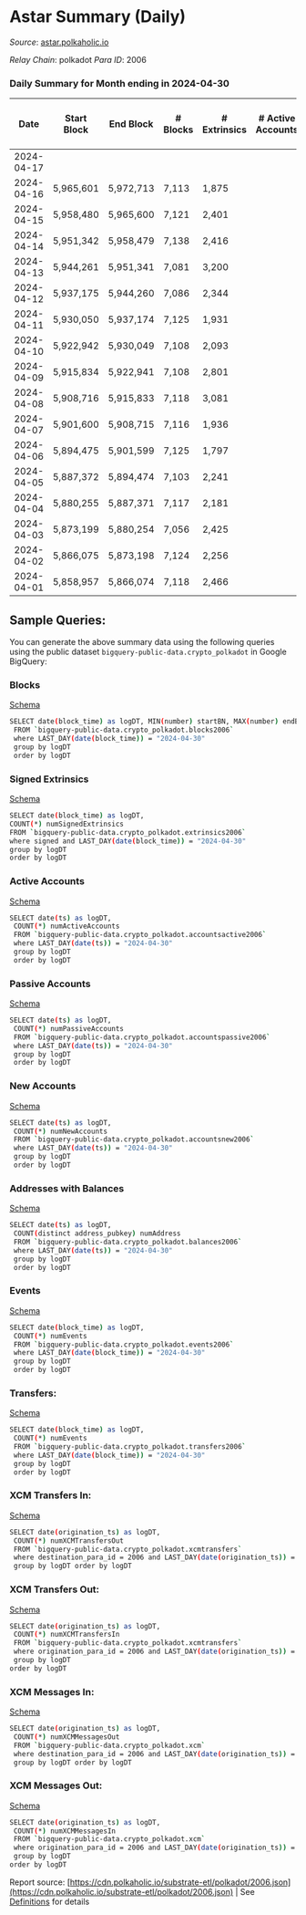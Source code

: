 # Astar Summary (Daily)

_Source_: [astar.polkaholic.io](https://astar.polkaholic.io)

*Relay Chain*: polkadot
*Para ID*: 2006



### Daily Summary for Month ending in 2024-04-30


| Date    | Start Block | End Block | # Blocks | # Extrinsics | # Active Accounts | # Passive Accounts | # New Accounts | # Addresses | # Events  | # Transfers ($USD) | # XCM Transfers In ($USD) | # XCM Transfers Out ($USD) | # XCM In | # XCM Out | Issues |
|---------|-------------|-----------|----------|--------------|-------------------|--------------------|----------------|-------------|-----------|--------------------|---------------------------|----------------------------|----------|-----------|--------|
| 2024-04-17 |  |  |  |  |  |  |  |  |  |   |   |   |  |  |  |
| 2024-04-16 | 5,965,601 | 5,972,713 | 7,113 | 1,875 |  |  |  |  | 163,192 | 14,027 ($4,194,793.39) |   |   |  |  |  |
| 2024-04-15 | 5,958,480 | 5,965,600 | 7,121 | 2,401 |  |  |  | 780,474 | 170,874 | 14,591 ($8,647,224.41) |   |   |  |  |  |
| 2024-04-14 | 5,951,342 | 5,958,479 | 7,138 | 2,416 |  |  |  | 779,368 | 195,633 | 15,709 ($5,951,291.77) |   |   |  |  |  |
| 2024-04-13 | 5,944,261 | 5,951,341 | 7,081 | 3,200 |  |  |  | 778,256 | 235,636 | 20,651 ($19,432,776.30) |   |   |  |  |  |
| 2024-04-12 | 5,937,175 | 5,944,260 | 7,086 | 2,344 |  |  |  | 777,567 | 181,063 | 21,473 ($10,917,561.86) |   |   |  |  |  |
| 2024-04-11 | 5,930,050 | 5,937,174 | 7,125 | 1,931 |  |  |  | 776,863 | 133,950 | 15,246 ($9,619,544.57) |   |   |  |  |  |
| 2024-04-10 | 5,922,942 | 5,930,049 | 7,108 | 2,093 |  |  |  | 776,072 | 155,062 | 15,149 ($12,584,567.23) |   |   |  |  |  |
| 2024-04-09 | 5,915,834 | 5,922,941 | 7,108 | 2,801 |  |  |  | 775,267 | 145,596 | 13,685 ($33,481,445.92) |   |   |  |  |  |
| 2024-04-08 | 5,908,716 | 5,915,833 | 7,118 | 3,081 |  |  |  | 774,494 | 156,354 | 14,372 ($28,334,671.76) |   |   |  |  |  |
| 2024-04-07 | 5,901,600 | 5,908,715 | 7,116 | 1,936 |  |  |  | 773,442 | 123,473 | 11,759 ($2,616,149.70) |   |   |  |  |  |
| 2024-04-06 | 5,894,475 | 5,901,599 | 7,125 | 1,797 |  |  |  | 772,486 | 117,589 | 11,401 ($2,108,238.34) |   |   |  |  |  |
| 2024-04-05 | 5,887,372 | 5,894,474 | 7,103 | 2,241 |  |  |  | 771,580 | 144,677 | 13,610 ($10,934,673.72) |   |   |  |  |  |
| 2024-04-04 | 5,880,255 | 5,887,371 | 7,117 | 2,181 |  |  |  | 770,725 | 139,217 | 12,869 ($10,670,542.53) |   |   |  |  |  |
| 2024-04-03 | 5,873,199 | 5,880,254 | 7,056 | 2,425 |  |  |  | 769,981 | 137,116 | 13,225 ($10,421,589.77) |   |   |  |  |  |
| 2024-04-02 | 5,866,075 | 5,873,198 | 7,124 | 2,256 |  |  |  | 769,153 | 146,239 | 13,772 ($19,910,147.41) |   |   |  |  |  |
| 2024-04-01 | 5,858,957 | 5,866,074 | 7,118 | 2,466 |  |  |  | 768,334 | 139,721 | 12,902 ($8,015,730.06) |   |   |  |  |  |

## Sample Queries:
You can generate the above summary data using the following queries using the public dataset `bigquery-public-data.crypto_polkadot` in Google BigQuery:


### Blocks 

[Schema](https://github.com/colorfulnotion/substrate-etl/blob/main/schema/blocks.json)

```bash
SELECT date(block_time) as logDT, MIN(number) startBN, MAX(number) endBN, COUNT(*) numBlocks 
 FROM `bigquery-public-data.crypto_polkadot.blocks2006`  
 where LAST_DAY(date(block_time)) = "2024-04-30" 
 group by logDT 
 order by logDT
```

### Signed Extrinsics 

[Schema](https://github.com/colorfulnotion/substrate-etl/blob/main/schema/extrinsics.json)

```bash
SELECT date(block_time) as logDT, 
COUNT(*) numSignedExtrinsics 
FROM `bigquery-public-data.crypto_polkadot.extrinsics2006`  
where signed and LAST_DAY(date(block_time)) = "2024-04-30" 
group by logDT 
order by logDT
```

### Active Accounts 

[Schema](https://github.com/colorfulnotion/substrate-etl/blob/main/schema/accountsactive.json)

```bash
SELECT date(ts) as logDT, 
 COUNT(*) numActiveAccounts 
 FROM `bigquery-public-data.crypto_polkadot.accountsactive2006` 
 where LAST_DAY(date(ts)) = "2024-04-30" 
 group by logDT 
 order by logDT
```

### Passive Accounts 

[Schema](https://github.com/colorfulnotion/substrate-etl/blob/main/schema/accountspassive.json)

```bash
SELECT date(ts) as logDT, 
 COUNT(*) numPassiveAccounts 
 FROM `bigquery-public-data.crypto_polkadot.accountspassive2006` 
 where LAST_DAY(date(ts)) = "2024-04-30" 
 group by logDT 
 order by logDT
```

### New Accounts 

[Schema](https://github.com/colorfulnotion/substrate-etl/blob/main/schema/accountsnew.json)

```bash
SELECT date(ts) as logDT, 
 COUNT(*) numNewAccounts 
 FROM `bigquery-public-data.crypto_polkadot.accountsnew2006` 
 where LAST_DAY(date(ts)) = "2024-04-30" 
 group by logDT
 order by logDT
```

### Addresses with Balances 

[Schema](https://github.com/colorfulnotion/substrate-etl/blob/main/schema/balances.json)

```bash
SELECT date(ts) as logDT,
 COUNT(distinct address_pubkey) numAddress 
 FROM `bigquery-public-data.crypto_polkadot.balances2006` 
 where LAST_DAY(date(ts)) = "2024-04-30" 
 group by logDT 
 order by logDT
```

### Events 

[Schema](https://github.com/colorfulnotion/substrate-etl/blob/main/schema/events.json)

```bash
SELECT date(block_time) as logDT, 
 COUNT(*) numEvents 
 FROM `bigquery-public-data.crypto_polkadot.events2006` 
 where LAST_DAY(date(block_time)) = "2024-04-30" 
 group by logDT 
 order by logDT
```

### Transfers:

[Schema](https://github.com/colorfulnotion/substrate-etl/blob/main/schema/transfers.json)

```bash
SELECT date(block_time) as logDT, 
 COUNT(*) numEvents 
 FROM `bigquery-public-data.crypto_polkadot.transfers2006` 
 where LAST_DAY(date(block_time)) = "2024-04-30" 
 group by logDT 
 order by logDT
```

### XCM Transfers In: 

[Schema](https://github.com/colorfulnotion/substrate-etl/blob/main/schema/xcmtransfers.json)

```bash
SELECT date(origination_ts) as logDT, 
 COUNT(*) numXCMTransfersOut 
 FROM `bigquery-public-data.crypto_polkadot.xcmtransfers` 
 where destination_para_id = 2006 and LAST_DAY(date(origination_ts)) = "2024-04-30" 
 group by logDT order by logDT
```

### XCM Transfers Out: 

[Schema](https://github.com/colorfulnotion/substrate-etl/blob/main/schema/xcmtransfers.json)

```bash
SELECT date(origination_ts) as logDT, 
 COUNT(*) numXCMTransfersIn 
 FROM `bigquery-public-data.crypto_polkadot.xcmtransfers` 
 where origination_para_id = 2006 and LAST_DAY(date(origination_ts)) = "2024-04-30" 
 group by logDT 
order by logDT
```

### XCM Messages In: 

[Schema](https://github.com/colorfulnotion/substrate-etl/blob/main/schema/xcm.json)

```bash
SELECT date(origination_ts) as logDT, 
 COUNT(*) numXCMMessagesOut 
 FROM `bigquery-public-data.crypto_polkadot.xcm` 
 where destination_para_id = 2006 and LAST_DAY(date(origination_ts)) = "2024-04-30" 
 group by logDT order by logDT
```

### XCM Messages Out: 

[Schema](https://github.com/colorfulnotion/substrate-etl/blob/main/schema/xcm.json)

```bash
SELECT date(origination_ts) as logDT, 
 COUNT(*) numXCMMessagesIn 
 FROM `bigquery-public-data.crypto_polkadot.xcm` 
 where origination_para_id = 2006 and LAST_DAY(date(origination_ts)) = "2024-04-30" 
 group by logDT 
order by logDT
```


Report source: [https://cdn.polkaholic.io/substrate-etl/polkadot/2006.json](https://cdn.polkaholic.io/substrate-etl/polkadot/2006.json) | See [Definitions](/DEFINITIONS.md) for details
